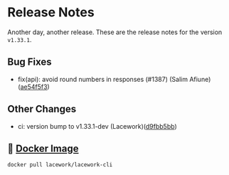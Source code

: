 # Release Notes
Another day, another release. These are the release notes for the version `v1.33.1`.

## Bug Fixes
* fix(api): avoid round numbers in responses (#1387) (Salim Afiune)([ae54f5f3](https://github.com/lacework/go-sdk/commit/ae54f5f3d26d4093351c41eb61f023265d0835ce))
## Other Changes
* ci: version bump to v1.33.1-dev (Lacework)([d9fbb5bb](https://github.com/lacework/go-sdk/commit/d9fbb5bb15b237f583a129faec0fbaa637ee836e))

## :whale: [Docker Image](https://hub.docker.com/r/lacework/lacework-cli)
```
docker pull lacework/lacework-cli
```
